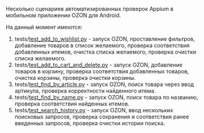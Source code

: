 Несколько сценариев автоматизированных проверок Appium в мобильном приложении OZON для Android.

На данный момент имеются:
1. tests/[test_add_to_wishlist.py](https://github.com/nikolaydiv/appium_tests/blob/main/ozon/tests/test_add_to_wishlist.py) - запуск OZON, проставление фильтров, добавление товаров в список желаемого, проверка соответствия добавленных итемов, очистка списка желаемого, проверка очистки списка желаемого.
2. tests/[test_add_to_cart_and_delete.py](https://github.com/nikolaydiv/appium_tests/blob/main/ozon/tests/test_add_to_cart_and_delete.py) - запуск OZON, добавление товаров в корзину, проверка соответствия добавленных товаров, очистка корзины, проверка очистки корзины.
3. tests/[test_find_by_article.py](https://github.com/nikolaydiv/appium_tests/blob/main/ozon/tests/test_find_by_article.py) - запуск OZON, поиск товара через ввод артикула, проверка корректности найденного итема.
4. tests/[test_find_by_name.py](https://github.com/nikolaydiv/appium_tests/blob/main/ozon/tests/test_find_by_name.py) - запуск OZON, поиск товара по названию, проверка соответствия найденных итемов.
5. tests/[test_search_history.py](https://github.com/nikolaydiv/appium_tests/blob/main/ozon/tests/test_search_history.py) - запуск OZON, ввод нескольких поисковых запросов, проверка сохранения и соответствия ранее введенных запросов, проверка очистки истории поиска.
